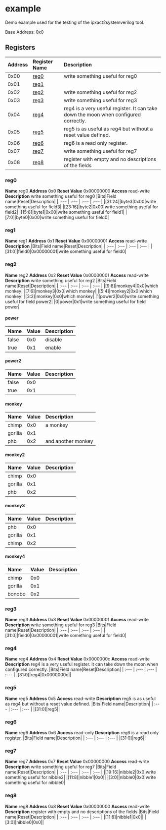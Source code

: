 
# example


Demo example used for the testing of the ipxact2systemverilog tool.

Base Address: 0x0


## Registers

|Address|Register Name|Description|
| :--- | :--- | :--- |
|0x00|[reg0](#reg0)|write something useful for reg0|
|0x01|[reg1](#reg1)||
|0x02|[reg2](#reg2)|write something useful for reg2|
|0x03|[reg3](#reg3)|write something useful for reg3|
|0x04|[reg4](#reg4)|reg4 is a very useful register. It can take down the moon when configured correctly.|
|0x05|[reg5](#reg5)|reg5 is as useful as reg4 but without a reset value defined.|
|0x06|[reg6](#reg6)|reg6 is a read only register.|
|0x07|[reg7](#reg7)|write something useful for reg7|
|0x08|[reg8](#reg8)|register with empty and no descriptions of the fields|

### reg0

**Name** reg0
**Address** 0x0
**Reset Value** 0x00000000
**Access** read-write
**Description** write something useful for reg0
|Bits|Field name|Reset|Description|
| :--- | :--- | :--- | :--- |
|[31:24]|byte3|0x00|write something useful for field3|
|[23:16]|byte2|0x00|write something useful for field2|
|[15:8]|byte1|0x00|write something useful for field1|
|[7:0]|byte0|0x00|write something useful for field0|

### reg1

**Name** reg1
**Address** 0x1
**Reset Value** 0x00000001
**Access** read-write
**Description** 
|Bits|Field name|Reset|Description|
| :--- | :--- | :--- | :--- |
|[31:0]|field0|0x00000001|write something useful for field0|

### reg2

**Name** reg2
**Address** 0x2
**Reset Value** 0x00000001
**Access** read-write
**Description** write something useful for reg2
|Bits|Field name|Reset|Description|
| :--- | :--- | :--- | :--- |
|[9:8]|monkey4|0x0|which monkey|
|[7:6]|monkey3|0x0|which monkey|
|[5:4]|monkey2|0x0|which monkey|
|[3:2]|monkey|0x0|which monkey|
|1|power2|0x0|write something useful for field power2|
|0|power|0x1|write something useful for field power|

#### power

|Name|Value|Description|
| :--- | :--- | :--- |
|false|0x0|disable|
|true|0x1|enable|

#### power2

|Name|Value|Description|
| :--- | :--- | :--- |
|false|0x0||
|true|0x1||

#### monkey

|Name|Value|Description|
| :--- | :--- | :--- |
|chimp|0x0|a monkey|
|gorilla|0x1||
|phb|0x2|and another monkey|

#### monkey2

|Name|Value|Description|
| :--- | :--- | :--- |
|chimp|0x0||
|gorilla|0x1||
|phb|0x2||

#### monkey3

|Name|Value|Description|
| :--- | :--- | :--- |
|phb|0x0||
|gorilla|0x1||
|chimp|0x2||

#### monkey4

|Name|Value|Description|
| :--- | :--- | :--- |
|chimp|0x0||
|gorilla|0x1||
|bonobo|0x2||

### reg3

**Name** reg3
**Address** 0x3
**Reset Value** 0x00000001
**Access** read-write
**Description** write something useful for reg3
|Bits|Field name|Reset|Description|
| :--- | :--- | :--- | :--- |
|[31:0]|field0|0x00000001|write something useful for field0|

### reg4

**Name** reg4
**Address** 0x4
**Reset Value** 0x0000000c
**Access** read-write
**Description** reg4 is a very useful register. It can take down the moon when configured correctly.
|Bits|Field name|Reset|Description|
| :--- | :--- | :--- | :--- |
|[31:0]|reg4|0x0000000c||

### reg5

**Name** reg5
**Address** 0x5
**Access** read-write
**Description** reg5 is as useful as reg4 but without a reset value defined.
|Bits|Field name|Description|
| :--- | :--- | :--- |
|[31:0]|reg5||

### reg6

**Name** reg6
**Address** 0x6
**Access** read-only
**Description** reg6 is a read only register.
|Bits|Field name|Description|
| :--- | :--- | :--- |
|[31:0]|reg6||

### reg7

**Name** reg7
**Address** 0x7
**Reset Value** 0x00000000
**Access** read-write
**Description** write something useful for reg7
|Bits|Field name|Reset|Description|
| :--- | :--- | :--- | :--- |
|[19:16]|nibble2|0x0|write something useful for nibble2|
|[11:8]|nibble1|0x0||
|[3:0]|nibble0|0x0|write something useful for nibble0|

### reg8

**Name** reg8
**Address** 0x8
**Reset Value** 0x00000000
**Access** read-write
**Description** register with empty and no descriptions of the fields
|Bits|Field name|Reset|Description|
| :--- | :--- | :--- | :--- |
|[11:8]|nibble1|0x0||
|[3:0]|nibble0|0x0||
